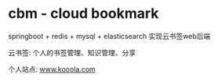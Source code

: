 # cbm - cloud bookmark

springboot + redis + mysql + elasticsearch 实现云书签web后端

云书签: 个人的书签管理、知识管理、分享

个人站点: www.kooola.com
